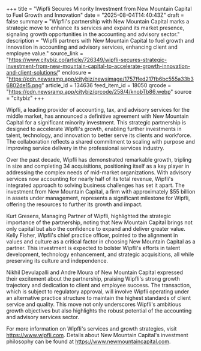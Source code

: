 +++
title = "Wipfli Secures Minority Investment from New Mountain Capital to Fuel Growth and Innovation"
date = "2025-08-04T14:40:43Z"
draft = false
summary = "Wipfli's partnership with New Mountain Capital marks a strategic move to enhance its services and expand its market presence, signaling growth opportunities in the accounting and advisory sector."
description = "Wipfli partners with New Mountain Capital to fuel growth and innovation in accounting and advisory services, enhancing client and employee value."
source_link = "https://www.citybiz.co/article/726349/wipfli-secures-strategic-investment-from-new-mountain-capital-to-accelerate-growth-innovation-and-client-solutions/"
enclosure = "https://cdn.newsramp.app/citybiz/newsimage/1757ffed217fb6bc555a33b36802de15.png"
article_id = 134636
feed_item_id = 18050
qrcode = "https://cdn.newsramp.app/citybiz/qrcode/258/4/knobTb86.webp"
source = "citybiz"
+++

<p>Wipfli, a leading provider of accounting, tax, and advisory services for the middle market, has announced a definitive agreement with New Mountain Capital for a significant minority investment. This strategic partnership is designed to accelerate Wipfli's growth, enabling further investments in talent, technology, and innovation to better serve its clients and workforce. The collaboration reflects a shared commitment to scaling with purpose and improving service delivery in the professional services industry.</p><p>Over the past decade, Wipfli has demonstrated remarkable growth, tripling in size and completing 34 acquisitions, positioning itself as a key player in addressing the complex needs of mid-market organizations. With advisory services now accounting for nearly half of its total revenue, Wipfli's integrated approach to solving business challenges has set it apart. The investment from New Mountain Capital, a firm with approximately $55 billion in assets under management, represents a significant milestone for Wipfli, offering the resources to further its growth and impact.</p><p>Kurt Gresens, Managing Partner of Wipfli, highlighted the strategic importance of the partnership, noting that New Mountain Capital brings not only capital but also the confidence to expand and deliver greater value. Kelly Fisher, Wipfli's chief practice officer, pointed to the alignment in values and culture as a critical factor in choosing New Mountain Capital as a partner. This investment is expected to bolster Wipfli's efforts in talent development, technology enhancement, and strategic acquisitions, all while preserving its culture and independence.</p><p>Nikhil Devulapalli and Andre Moura of New Mountain Capital expressed their excitement about the partnership, praising Wipfli's strong growth trajectory and dedication to client and employee success. The transaction, which is subject to regulatory approval, will involve Wipfli operating under an alternative practice structure to maintain the highest standards of client service and quality. This move not only underscores Wipfli's ambitious growth objectives but also highlights the robust potential of the accounting and advisory services sector.</p><p>For more information on Wipfli's services and growth strategies, visit <a href='https://www.wipfli.com' rel='nofollow' target='_blank'>https://www.wipfli.com</a>. Details about New Mountain Capital's investment philosophy can be found at <a href='https://www.newmountaincapital.com' rel='nofollow' target='_blank'>https://www.newmountaincapital.com</a>.</p>